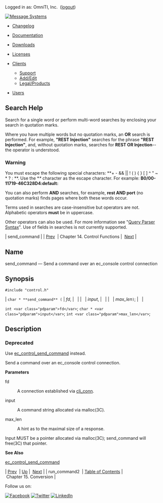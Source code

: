 Logged in as: OmniTI, Inc.  ([logout](https://support.messagesystems.com/logout.php))

[![Message Systems](https://support.messagesystems.com/images/ms-white205.png)](https://support.messagesystems.com/start.php) 

*   [Changelog](https://support.messagesystems.com/start.php?show=changelog)
*   [Documentation](https://support.messagesystems.com/docs/)
*   [Downloads](https://support.messagesystems.com/start.php)

*   [Licenses](https://support.messagesystems.com/license_summary.php)
*   <a href="">Clients</a>
    *   [Support](https://support.messagesystems.com/cs.php)
    *   [Add/Edit](https://support.messagesystems.com/edit_client.php)
    *   [Legal/Products](https://support.messagesystems.com/edit_products.php)
*   [Users](https://support.messagesystems.com/edit_customer.php)

## Search Help

Search for a single word or perform multi-word searches by enclosing your search in quotation marks.

Where you have multiple words but no quotation marks, an **OR** search is performed. For example, **"REST Injection"** searches for the phrase **"REST Injection"**, and, without quotation marks, searches for **REST OR Injection**--the operator is understood.

### Warning

You must escape the following special characters: **+ - && || ! ( ) { } [ ] ^ " ~ * ? : \**. Use the **\** character as the escape character. For example: **B0/00-11719-46C328D4\:default\:**

You can also perform **AND** searches, for example, **rest AND port** (no quotation marks) finds pages where both these words occur.

Terms used in searches are case-insensitive but operators are not. Alphabetic operators **must** be in uppercase.

Other operators can also be used. For more information see "[Query Parser Syntax](https://lucene.apache.org/core/old_versioned_docs/versions/3_0_0/queryparsersyntax.html)". Use of fields in searches is not currently supported.

| send_command |
| [Prev](apis.run_command2.php)  | Chapter 14. Control Functions |  [Next](data_type_conversion.php) |

<a name="apis.send_command"></a>
## Name

send_command — Send a command over an ec_console control connection

## Synopsis

`#include "control.h"`

| `char * **send_command** (` | <var class="pdparam">fd</var>, |   |
|   | <var class="pdparam">input</var>, |   |
|   | <var class="pdparam">max_len</var>`)`; |   |

`int <var class="pdparam">fd</var>`;
`char * <var class="pdparam">input</var>`;
`int <var class="pdparam">max_len</var>`;<a name="idp21940128"></a>
## Description

### Deprecated

Use [ec_control_send_command](apis.ec_control_send_command.php "ec_control_send_command") instead.

Send a command over an ec_console control connection.

**Parameters**

<dl class="variablelist">

<dt>fd</dt>

<dd>

A connection established via [cli_conn](apis.cli_conn.php "cli_conn").

</dd>

<dt>input</dt>

<dd>

A command string allocated via malloc(3C).

</dd>

<dt>max_len</dt>

<dd>

A hint as to the maximal size of a response.

</dd>

</dl>

Input MUST be a pointer allocated via malloc(3C); send_command will free(3C) that pointer.

**See Also**

[ec_control_send_command](apis.ec_control_send_command.php "ec_control_send_command")

| [Prev](apis.run_command2.php)  | [Up](control.php) |  [Next](data_type_conversion.php) |
| run_command2  | [Table of Contents](index.php) |  Chapter 15. Conversion |

Follow us on:

[![Facebook](https://support.messagesystems.com/images/icon-facebook.png)](http://www.facebook.com/messagesystems) [![Twitter](https://support.messagesystems.com/images/icon-twitter.png)](http://twitter.com/#!/MessageSystems) [![LinkedIn](https://support.messagesystems.com/images/icon-linkedin.png)](http://www.linkedin.com/company/message-systems)